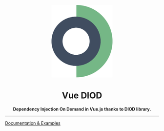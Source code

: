 <div style="width: 100%; text-align: center;">
<img src="https://github.com/benoitlahoz/vue-diod/raw/main/packages/vue-diod/docs/public/logo-vue-diod%40512px.png" width="200" height="237" />

# Vue DIOD

**Dependency Injection On Demand in Vue.js thanks to DIOD library.**

---

</div>

[Documentation & Examples](https://benoitlahoz.github.io/vue-diod)
